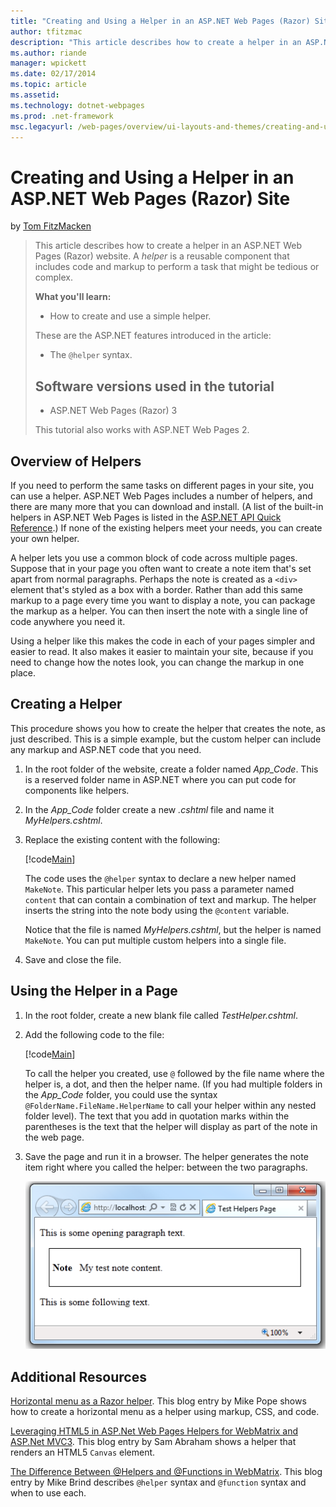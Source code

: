 ```yaml
---
title: "Creating and Using a Helper in an ASP.NET Web Pages (Razor) Site | Microsoft Docs"
author: tfitzmac
description: "This article describes how to create a helper in an ASP.NET Web Pages (Razor) website. A helper is a reusable component that includes code and markup to perf..."
ms.author: riande
manager: wpickett
ms.date: 02/17/2014
ms.topic: article
ms.assetid: 
ms.technology: dotnet-webpages
ms.prod: .net-framework
msc.legacyurl: /web-pages/overview/ui-layouts-and-themes/creating-and-using-a-helper-in-an-aspnet-web-pages-site
---
```

Creating and Using a Helper in an ASP.NET Web Pages (Razor) Site
====================
by [Tom FitzMacken](https://github.com/tfitzmac)

> This article describes how to create a helper in an ASP.NET Web Pages (Razor) website. A *helper* is a reusable component that includes code and markup to perform a task that might be tedious or complex.
> 
> **What you'll learn:** 
> 
> - How to create and use a simple helper.
> 
> These are the ASP.NET features introduced in the article:
> 
> - The `@helper` syntax.
>   
> 
> ## Software versions used in the tutorial
> 
> 
> - ASP.NET Web Pages (Razor) 3
>   
> 
> This tutorial also works with ASP.NET Web Pages 2.


## Overview of Helpers

If you need to perform the same tasks on different pages in your site, you can use a helper. ASP.NET Web Pages includes a number of helpers, and there are many more that you can download and install. (A list of the built-in helpers in ASP.NET Web Pages is listed in the [ASP.NET API Quick Reference](https://go.microsoft.com/fwlink/?LinkId=202907).) If none of the existing helpers meet your needs, you can create your own helper.

A helper lets you use a common block of code across multiple pages. Suppose that in your page you often want to create a note item that's set apart from normal paragraphs. Perhaps the note is created as a `<div>` element that's styled as a box with a border. Rather than add this same markup to a page every time you want to display a note, you can package the markup as a helper. You can then insert the note with a single line of code anywhere you need it.

Using a helper like this makes the code in each of your pages simpler and easier to read. It also makes it easier to maintain your site, because if you need to change how the notes look, you can change the markup in one place.

## Creating a Helper

This procedure shows you how to create the helper that creates the note, as just described. This is a simple example, but the custom helper can include any markup and ASP.NET code that you need.

1. In the root folder of the website, create a folder named *App\_Code*. This is a reserved folder name in ASP.NET where you can put code for components like helpers.
2. In the *App\_Code* folder create a new *.cshtml* file and name it *MyHelpers.cshtml*.
3. Replace the existing content with the following:

    [!code[Main](creating-and-using-a-helper-in-an-aspnet-web-pages-site/samples/sample1.xml)]

    The code uses the `@helper` syntax to declare a new helper named `MakeNote`. This particular helper lets you pass a parameter named `content` that can contain a combination of text and markup. The helper inserts the string into the note body using the `@content` variable.

    Notice that the file is named *MyHelpers.cshtml*, but the helper is named `MakeNote`. You can put multiple custom helpers into a single file.
4. Save and close the file.

## Using the Helper in a Page

1. In the root folder, create a new blank file called *TestHelper.cshtml*.
2. Add the following code to the file:

    [!code[Main](creating-and-using-a-helper-in-an-aspnet-web-pages-site/samples/sample2.xml)]

    To call the helper you created, use `@` followed by the file name where the helper is, a dot, and then the helper name. (If you had multiple folders in the *App\_Code* folder, you could use the syntax `@FolderName.FileName.HelperName` to call your helper within any nested folder level). The text that you add in quotation marks within the parentheses is the text that the helper will display as part of the note in the web page.
3. Save the page and run it in a browser. The helper generates the note item right where you called the helper: between the two paragraphs.

    ![Screenshot showing the page in the browser and how the helper generated markup that puts a box around the specified text.](creating-and-using-a-helper-in-an-aspnet-web-pages-site/_static/image1.jpg)

## Additional Resources


[Horizontal menu as a Razor helper](http://mikepope.com/blog/DisplayBlog.aspx?permalink=2341). This blog entry by Mike Pope shows how to create a horizontal menu as a helper using markup, CSS, and code.

[Leveraging HTML5 in ASP.Net Web Pages Helpers for WebMatrix and ASP.Net MVC3](http://geekswithblogs.net/wildturtle/archive/2010/11/08/html5-in-asp.net-web-pages-helpers-for-webmatrix-and_aspnet_mvc3.aspx). This blog entry by Sam Abraham shows a helper that renders an HTML5 `Canvas` element.

[The Difference Between @Helpers and @Functions in WebMatrix](http://www.mikesdotnetting.com/Article/173/The-Difference-Between-@Helpers-and-@Functions-In-WebMatrix). This blog entry by Mike Brind describes `@helper` syntax and `@function` syntax and when to use each.